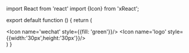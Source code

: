 import React from 'react'
import {Icon} from 'xReact';

export default function () {
    return (
            <div className='x-icon-example'>
                <Icon name='wechat' style={{fill: 'green'}}/>
                <Icon name='arrow-left'/>
                <Icon name='arrow-right'/>
                <Icon name='logo' style={{width:'30px',height:'30px'}}/>
                <Icon name='github'/>
            </div>
    )
}